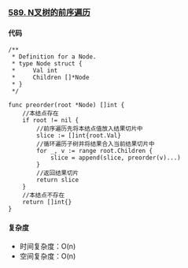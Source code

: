 ### [589. N叉树的前序遍历](https://leetcode-cn.com/problems/n-ary-tree-preorder-traversal/)

#### 代码

```
/**
 * Definition for a Node.
 * type Node struct {
 *     Val int
 *     Children []*Node
 * }
 */

func preorder(root *Node) []int {
	//本结点存在
    if root != nil {
    	//前序遍历先将本结点值放入结果切片中
        slice := []int{root.Val}
        //循环遍历子树并将结果合入当前结果切片中
        for _, v := range root.Children {
            slice = append(slice, preorder(v)...)
        }
        //返回结果切片
        return slice
    }
    //本结点不存在
    return []int{}
}
```



#### 复杂度

- 时间复杂度：O(n)
- 空间复杂度：O(n)